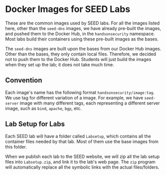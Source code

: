 # Docker Images for SEED Labs


These are the common images used by SEED labs. For all the 
images listed here, other than the `seed-dns` images, we have already
pre-built the images, and pushed them to the Docker Hub, 
in the `handsonsecurity` namespace. 
Most labs build their containers using these pre-built images
as the bases. 

The `seed-dns` images are built upon the bases from our Docker Hub images.
Other than the bases, they only contain local files. Therefore, we decided
not to push them to the Docker Hub. Students will just build the images
when they set up the lab; it does not take much time. 

## Convention

Each image's name has the following format `handsonsecurity/image:tag`. We 
use tag for different variation of a image. For example,
we have `seed-server` image with many different tags, each representing
a different server image, such as `bind`, `apache`, `bgp`, etc.


## Lab Setup for Labs

Each SEED lab will have a folder called `Labsetup`, which contains
all the container files needed by that lab. Most of them 
use the base images from this folder.

When we publish each lab to the SEED website, we will zip all the lab setup 
files into `Labsetup.zip`, and link it to the lab's web page. 
The `zip` program will automatically
replace all the symbolic links with the actual files/folders.


